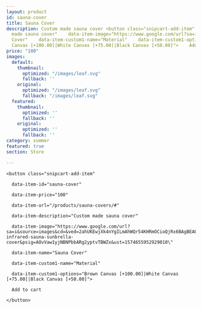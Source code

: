 ```yaml
---
layout: product
id: sauna-cover
title: Sauna Cover
description: Custom made sauna cover <button class="snipcart-add-item"    data-item-id="sauna-cover"    data-item-price="100"    data-item-url="/products/sauna-covers/#"    data-item-description="Custom
  made sauna cover"    data-item-image="https://www.google.com/url?sa=i&source=images&cd=&ved=2ahUKEwjXk4nYgILmAhWQr54KHRmOCioQjRx6BAgBEAQ&url=https%3A%2F%2Frockymountainsaunas.com%2Fpages%2Foutdoor-infrared-sauna-sunbrella-cover&psig=AOvVaw1yjNBNPbbARg2yptvTBWZx&ust=1574655952929010\"    data-item-name="Sauna
  Cover"    data-item-custom1-name="Material"    data-item-custom1-options="Brown
  Canvas [+100.00]|White Canvas [+75.00]|Black Canvas [+50.00]">    Add to cart  </button>
price: "100"
images:
  default:
    thumbnail:
      optimized: "/images/leaf.svg"
      fallback: ''
    original:
      optimized: "/images/leaf.svg"
      fallback: "/images/leaf.svg"
  featured:
    thumbnail:
      optimized: ''
      fallback: ''
    original:
      optimized: ''
      fallback: ''
category: summer
featured: true
section: Store

---
```

    <button class="snipcart-add-item"
    
      data-item-id="sauna-cover"
    
      data-item-price="100"
    
      data-item-url="/products/sauna-covers/#"
    
      data-item-description="Custom made sauna cover"
    
      data-item-image="https://www.google.com/url?sa=i&source=images&cd=&ved=2ahUKEwjXk4nYgILmAhWQr54KHRmOCioQjRx6BAgBEAQ&url=https%3A%2F%2Frockymountainsaunas.com%2Fpages%2Foutdoor-infrared-sauna-sunbrella-cover&psig=AOvVaw1yjNBNPbbARg2yptvTBWZx&ust=1574655952929010\"
    
      data-item-name="Sauna Cover"
    
      data-item-custom1-name="Material"
    
      data-item-custom1-options="Brown Canvas [+100.00]|White Canvas [+75.00]|Black Canvas [+50.00]">
    
      Add to cart
    
    </button>